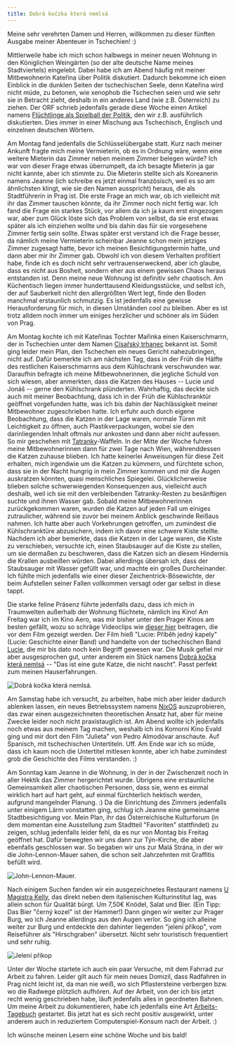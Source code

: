 ```yaml
---
title: Dobrá kočzka která nemlsá
---
```


Meine sehr verehrten Damen und Herren, willkommen zu dieser
fünften Ausgabe meiner Abenteuer in Tschechien! :)

Mittlerweile habe ich mich schon halbwegs in meiner neuen Wohnung
in den Königlichen Weingärten (so der alte deutsche Name meines Stadtviertels)
eingelebt.
Dabei habe ich am Abend häufig mit meiner Mitbewohnerin Kateřina
über Politik diskutiert. Dadurch bekomme ich einen
Einblick in die dunklen Seiten der tschechischen Seele,
denn Kateřina wird nicht müde, zu betonen, wie xenophob die Tschechen seien
und wie sehr sie in Betracht zieht, deshalb in ein anderes Land
(wie z.B. Österreich) zu ziehen.
Der ORF schrieb jedenfalls gerade diese Woche einen Artikel namens
[Flüchtlinge als Spielball der Politik], den wir z.B.
ausführlich diskutierten. Dies immer in einer Mischung aus
Tschechisch, Englisch und einzelnen deutschen Wörtern.

Am Montag fand jedenfalls die Schlüsselübergabe statt.
Kurz nach meiner Ankunft fragte mich meine Vermieterin, ob es in Ordnung wäre,
wenn eine weitere Mieterin das Zimmer neben meinem Zimmer belegen würde?
Ich war von dieser Frage etwas überrumpelt, da ich besagte Mieterin ja
gar nicht kannte, aber ich stimmte zu. Die Mieterin stellte sich als
Koreanerin namens Jeanne (ich schreibe es jetzt einmal französisch,
weil es so am ähnlichsten klingt, wie sie den Namen ausspricht) heraus,
die als Stadtführerin in Prag ist. Die erste Frage an mich war,
ob ich vielleicht mit ihr das Zimmer tauschen könnte, da ihr Zimmer
noch nicht fertig war. Ich fand die Frage ein starkes Stück,
vor allem da ich ja kaum erst eingezogen war, aber zum Glück löste sich
das Problem von selbst, da sie erst etwas später als ich einziehen wollte
und bis dahin das für sie vorgesehene Zimmer fertig sein sollte.
Etwas später erst verstand ich die Frage besser, da nämlich meine Vermieterin
scheinbar Jeanne schon mein jetziges Zimmer zugesagt hatte, bevor ich
meinen Besichtigungstermin hatte, und dann aber mir ihr Zimmer gab.
Obwohl ich von diesem Verhalten profitiert habe, finde ich es doch nicht
sehr vertrauenserweckend, aber ich glaube, dass es nicht aus Bosheit,
sondern eher aus einem gewissen Chaos heraus entstanden ist.
Denn meine neue Wohnung ist definitiv sehr chaotisch. Am Küchentisch
liegen immer hunderttausend Kleidungsstücke, und selbst ich, der auf
Sauberkeit nicht den allergrößten Wert legt, finde den Boden manchmal
erstaunlich schmutzig. Es ist jedenfalls eine gewisse Herausforderung
für mich, in diesen Umständen cool zu bleiben. Aber es ist trotz alldem
noch immer um einiges herzlicher und schöner als im Süden von Prag.

Am Montag kochte ich mit Kateřinas Tochter Mařinka einen Kaiserschmarrn,
der in Tschechien unter dem Namen [Císařský trhanec] bekannt ist.
Somit ging leider mein Plan, den Tschechen ein neues Gericht nahezubringen,
nicht auf.
Dafür bemerkte ich am nächsten Tag, dass in der Früh die Hälfte des
restlichen Kaiserschmarrns aus dem Kühlschrank verschwunden war.
Daraufhin befragte ich meine Mitbewohnerinnen, die jegliche Schuld von sich wiesen,
aber anmerkten, dass die Katzen des Hauses -- Lucie und Jonáš --
gerne den Kühlschrank plünderten. Wahrhaftig, das deckte sich auch mit meiner
Beobachtung, dass ich in der Früh die Kühlschranktür geöffnet vorgefunden hatte,
was ich bis dahin der Nachlässigkeit meiner Mitbewohner zugeschrieben hatte.
Ich erfuhr auch durch eigene Beobachtung, dass die Katzen in der Lage waren,
normale Türen mit Leichtigkeit zu öffnen, auch Plastikverpackungen,
wobei sie den darinliegenden Inhalt oftmals nur ankosten und dann aber nicht
aufessen. So mir geschehen mit [Tatranky]-Waffeln.
In der Mitte der Woche fuhren meine Mitbewohnerinnen dann für zwei Tage nach
Wien, währenddessen die Katzen zuhause blieben. Ich hatte keinerlei Anweisungen
für diese Zeit erhalten, mich irgendwie um die Katzen zu kümmern,
und fürchtete schon, dass sie in der Nacht hungrig in mein Zimmer kommen
und mir die Augen auskratzen könnten, quasi menschliches Spiegelei.
Glücklicherweise blieben solche schwerwiegenden Konsequenzen aus,
vielleicht auch deshalb, weil ich sie mit den verbleibenden Tatranky-Resten
zu besänftigen suchte und ihnen Wasser gab.
Sobald meine Mitbewohnerinnen zurückgekommen waren, wurden die Katzen
auf jeden Fall um einiges zutraulicher, während sie zuvor
bei meinem Anblick geschwinde Reißaus nahmen. Ich hatte aber auch
Vorkehrungen getroffen, um zumindest die Kühlschranktüre abzusichern,
indem ich davor eine schwere Kiste stellte. Nachdem ich aber bemerkte,
dass die Katzen in der Lage waren, die Kiste zu verschieben,
versuchte ich, einen Staubsauger auf die Kiste zu stellen, um sie
dermaßen zu beschweren, dass die Katzen sich an diesem Hindernis die
Krallen ausbeißen würden. Dabei allerdings übersah ich, dass der
Staubsauger mit Wasser gefüllt war, und machte ein großes Durcheinander.
Ich fühlte mich jedenfalls wie einer dieser Zeichentrick-Bösewichte,
der beim Aufstellen seiner Fallen vollkommen versagt oder gar selbst
in diese tappt.

Die starke feline Präsenz führte jedenfalls dazu, dass ich mich
in Traumwelten außerhalb der Wohnung flüchtete, nämlich ins Kino!
Am Freitag war ich im Kino Aero, was mir bisher unter den Prager Kinos
am besten gefällt, wozu so schräge Videoclips wie
[dieser hier](https://www.youtube.com/watch?v=AKI9RvxWwNk) beitragen,
die vor dem Film gezeigt werden.
Der Film hieß "Lucie: Příběh jedný kapely" (Lucie: Geschichte einer Band)
und handelte von der tschechischen Band [Lucie], die mir bis dato
noch kein Begriff gewesen war. Die Musik gefiel mir aber ausgesprochen gut,
unter anderem ein Stück namens [Dobrá kočka která nemlsá] --
"Das ist eine gute Katze, die nicht nascht".
Passt perfekt zum meinen Hauserfahrungen.

![Dobrá kočka která nemlsá.]($media$/428px-Wenceslas_Hollar_-_Head_of_a_cat.jpg)

Am Samstag habe ich versucht, zu arbeiten, habe mich aber leider
dadurch ablenken lassen, ein neues Betriebssystem namens [NixOS] auszuprobieren,
das zwar einen ausgezeichneten theoretischen Ansatz hat, aber für meine Zwecke
leider noch nicht praxistauglich ist.
Am Abend wollte ich jedenfalls noch etwas aus meinem Tag machen, weshalb ich
ins Komorní Kino Evald ging und mir dort den Film "Julieta" von Pedro Almodóvar
anschaute. Auf Spanisch, mit tschechischen Untertiteln. Uff.
Am Ende war ich so müde, dass ich kaum noch die Untertitel mitlesen konnte,
aber ich habe zumindest grob die Geschichte des Films verstanden. :)

Am Sonntag kam Jeanne in die Wohnung, in der in der Zwischenzeit noch
in aller Hektik das Zimmer hergerichtet wurde. Übrigens eine erstaunliche
Gemeinsamkeit aller chaotischen Personen, dass sie, wenn es einmal
wirklich hart auf hart geht, auf einmal fürchterlich hektisch werden,
aufgrund mangelnder Planung. :)
Da die Einrichtung des Zimmers jedenfalls unter einigem Lärm vonstatten ging,
schlug ich Jeanne eine gemeinsame Stadtbesichtigung vor.
Mein Plan, ihr das Österreichische Kulturforum (in dem momentan eine
Ausstellung zum Stadtteil "Favoriten" stattfindet) zu zeigen, schlug jedenfalls
leider fehl, da es nur von Montag bis Freitag geöffnet hat.
Dafür bewegten wir uns dann zur Týn-Kirche, die aber ebenfalls geschlossen war.
So begaben wir uns zur Malá Strána, in der wir die John-Lennon-Mauer sahen,
die schon seit Jahrzehnten mit Graffitis befüllt wird.

![John-Lennon-Mauer.]($media$/IMG_20160814_133456.jpg)

Nach einigem Suchen fanden wir ein ausgezeichnetes Restaurant namens
[U Magistra Kelly], das direkt neben dem italienischen Kulturinstitut lag,
was allein schon für Qualität bürgt. Um 7,50€ Knödel, Salat und Bier.
(Ein Tipp: Das Bier "černý kozel" ist der Hammer!)
Dann gingen wir weiter zur Prager Burg, wo ich Jeanne allerdings aus den Augen
verlor. So ging ich alleine weiter zur Burg und entdeckte den dahinter liegenden
"jelení příkop", vom Reiseführer als "Hirschgraben" übersetzt.
Nicht sehr touristisch frequentiert und sehr ruhig.

![Jelení příkop]($media$/IMG_20160814_162202.jpg)

Unter der Woche startete ich auch ein paar Versuche, mit dem Fahrrad
zur Arbeit zu fahren. Leider gilt auch für mein neues Domizil,
dass Radfahren in Prag nicht leicht ist, da man nie weiß,
wo sich Pflastersteine verbergen bzw. wo die Radwege plötzlich aufhören.
Auf der Arbeit, von der ich bis jetzt recht wenig geschrieben habe,
läuft jedenfalls alles in geordneten Bahnen.
Um meine Arbeit zu dokumentieren, habe ich jedenfalls eine Art
[Arbeits-Tagebuch] gestartet. Bis jetzt hat es sich recht positiv ausgewirkt,
unter anderem auch in reduziertem Computerspiel-Konsum nach der Arbeit. :)

Ich wünsche meinen Lesern eine schöne Woche und bis bald!


[Flüchtlinge als Spielball der Politik]: http://orf.at/stories/2352553/
[Císařský trhanec]: https://cs.wikipedia.org/wiki/C%C3%ADsa%C5%99sk%C3%BD_trhanec
[Tatranky]: https://cs.wikipedia.org/wiki/Tatranky
[Lucie]: https://cs.wikipedia.org/wiki/Lucie_(hudebn%C3%AD_skupina)
[Dobrá kočka která nemlsá]: https://www.youtube.com/watch?v=Bd02GjNr4EE
[NixOS]: http://nixos.org/
[U Magistra Kelly]: <http://www.umagistrakelly.cz/>
[Arbeits-Tagebuch]: <https://github.com/01mf02/notes>
